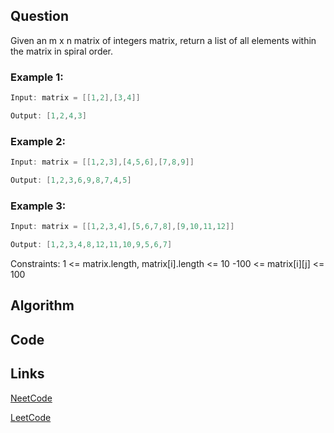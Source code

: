 ## Question
Given an m x n matrix of integers matrix, return a list of all elements within the matrix in spiral order.
### Example 1:



```java
Input: matrix = [[1,2],[3,4]]

Output: [1,2,4,3]

```
### Example 2:



```java
Input: matrix = [[1,2,3],[4,5,6],[7,8,9]]

Output: [1,2,3,6,9,8,7,4,5]

```
### Example 3:


```java
Input: matrix = [[1,2,3,4],[5,6,7,8],[9,10,11,12]]

Output: [1,2,3,4,8,12,11,10,9,5,6,7]

```
Constraints:
1 <= matrix.length, matrix[i].length <= 10
-100 <= matrix[i][j] <= 100


## Algorithm

## Code

## Links

[NeetCode](https://neetcode.io/problems/spiral-matrix)

[LeetCode](https://leetcode.com/problems/spiral-matrix)
